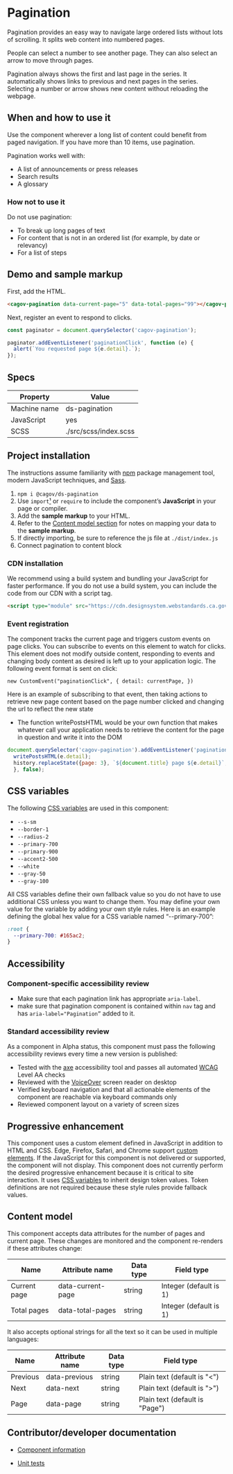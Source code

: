 # Pagination

Pagination provides an easy way to navigate large ordered lists without lots of scrolling. It splits web content into numbered pages.

People can select a number to see another page. They can also select an arrow to move through pages.

Pagination always shows the first and last page in the series. It automatically shows links to previous and next pages in the series. Selecting a number or arrow shows new content without reloading the webpage.

## When and how to use it

Use the component wherever a long list of content could benefit from paged navigation. If you have more than 10 items, use pagination.

Pagination works well with:

- A list of announcements or press releases
- Search results
- A glossary

### How not to use it

Do not use pagination:

- To break up long pages of text
- For content that is not in an ordered list (for example, by date or relevancy)
- For a list of steps

## Demo and sample markup

First, add the HTML.

```html preview
<cagov-pagination data-current-page="5" data-total-pages="99"></cagov-pagination>
```

Next, register an event to respond to clicks.

```js script
const paginator = document.querySelector('cagov-pagination');

paginator.addEventListener('paginationClick', function (e) {
  alert(`You requested page ${e.detail}.`);
});
```

## Specs

| Property     | Value                 |
| ------------ | --------------------- |
| Machine name | ds-pagination         |
| JavaScript   | yes                   |
| SCSS         | ./src/scss/index.scss |

## Project installation

The instructions assume familiarity with [npm](https://npmjs.com) package management tool, modern JavaScript techniques, and [Sass](https://sass-lang.com/).

1. `npm i @cagov/ds-pagination`
2. Use `import`[¹](/footnotes/#footnote1) or `require` to include the component’s **JavaScript** in your page or compiler.
3. Add the **sample markup** to your HTML.
4. Refer to the [Content model section](#content-model) for notes on mapping your data to the **sample markup**.
5. If directly importing, be sure to reference the js file at `./dist/index.js`
6. Connect pagination to content block

### CDN installation

We recommend using a build system and bundling your JavaScript for faster performance. If you do not use a build system, you can include the code from our CDN with a script tag.

```html
<script type="module" src="https://cdn.designsystem.webstandards.ca.gov/components/ds-pagination/v2.0.2/dist/index.js"></script>
```

### **Event registration**

The component tracks the current page and triggers custom events on page clicks. You can subscribe to events on this element to watch for clicks. This element does not modify outside content, responding to events and changing body content as desired is left up to your application logic. The following event format is sent on click:

`new CustomEvent("paginationClick", { detail: currentPage, })`

Here is an example of subscribing to that event, then taking actions to retrieve new page content based on the page number clicked and changing the url to reflect the new state

- The function writePostsHTML would be your own function that makes whatever call your application needs to retrieve the content for the page in question and write it into the DOM

```js
document.querySelector('cagov-pagination').addEventListener('paginationClick', function (e) { 
  writePostsHTML(e.detail);
  history.replaceState({page: 3}, `${document.title} page ${e.detail}`, `?page=${e.detail}`)
  }, false);
```

## CSS variables

The following [CSS variables](https://developer.mozilla.org/en-US/docs/Web/CSS/Using_CSS_custom_properties) are used in this component:

- `--s-sm`
- `--border-1`
- `--radius-2`
- `--primary-700`
- `--primary-900`
- `--accent2-500`
- `--white`
- `--gray-50`
- `--gray-100`

All CSS variables define their own fallback value so you do not have to use additional CSS unless you want to change them. You may define your own value for the variable by adding your own style rules. Here is an example defining the global hex value for a CSS variable named “--primary-700”:

```css
:root {
  --primary-700: #165ac2;
}
```

## Accessibility

### Component-specific accessibility review

- Make sure that each pagination link has appropriate `aria-label`.
- make sure that pagination component is contained within `nav` tag and has `aria-label="Pagination”` added to it.

### Standard accessibility review

As a component in Alpha status, this component must pass the following accessibility reviews every time a new version is published:

- Tested with the [axe](https://www.deque.com/axe/) accessibility tool and passes all automated [WCAG](https://www.w3.org/TR/WCAG21/) Level AA checks
- Reviewed with the [VoiceOver](https://www.apple.com/voiceover/info/guide/_1121.html) screen reader on desktop
- Verified keyboard navigation and that all actionable elements of the component are reachable via keyboard commands only
- Reviewed component layout on a variety of screen sizes

## Progressive enhancement

This component uses a custom element defined in JavaScript in addition to HTML and CSS. Edge, Firefox, Safari, and Chrome support [custom elements](https://developer.mozilla.org/en-US/docs/Web/Web_Components/Using_custom_elements). If the JavaScript for this component is not delivered or supported, the component will not display. This component does not currently perform the desired progressive enhancement because it is critical to site interaction. It uses [CSS variables](<https://developer.mozilla.org/en-US/docs/Web/CSS/var()#syntax>) to inherit design token values. Token definitions are not required because these style rules provide fallback values.

<a name="content-model"></a>

## Content model

This component accepts data attributes for the number of pages and current page. These changes are monitored and the component re-renders if these attributes change:

| Name         | Attribute name    | Data type | Field type             |
| ------------ | ----------------- | --------- | ---------------------- |
| Current page | data-current-page | string    | Integer (default is 1) |
| Total pages  | data-total-pages  | string    | Integer (default is 1) |

It also accepts optional strings for all the text so it can be used in multiple languages:

| Name     | Attribute name | Data type | Field type                      |
| -------- | -------------- | --------- | ------------------------------- |
| Previous | data-previous  | string    | Plain text (default is "&#60;") |
| Next     | data-next      | string    | Plain text (default is "&#62;") |
| Page     | data-page      | string    | Plain text (default is "Page")  |

## Contributor/developer documentation

- [Component information](https://github.com/cagov/design-system/blob/main/components/README.md)

- [Unit tests](https://github.com/cagov/design-system/blob/main/components/UNIT-TESTS.md)
